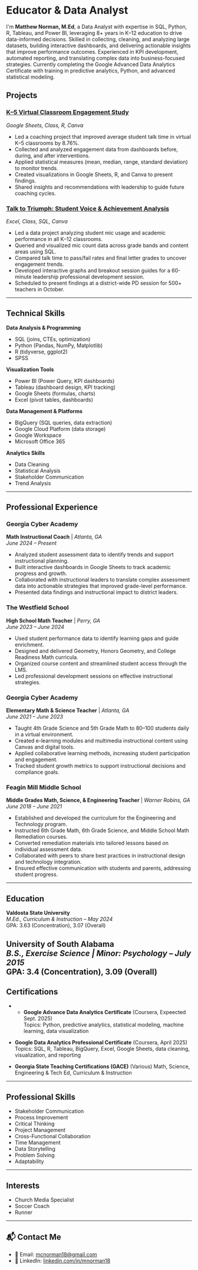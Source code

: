 # Educator & Data Analyst

I'm **Matthew Norman, M.Ed**, a Data Analyst with expertise in SQL, Python, R, Tableau, and Power BI, leveraging 8+ years in K–12 education to drive data-informed decisions. Skilled in collecting, cleaning, and analyzing large datasets, building interactive dashboards, and delivering actionable insights that improve performance outcomes. Experienced in KPI development, automated reporting, and translating complex data into business-focused strategies. Currently completing the Google Advanced Data Analytics Certificate with training in predictive analytics, Python, and advanced statistical modeling.


## Projects

### [K–5 Virtual Classroom Engagement Study](https://tinyurl.com/Matthew-Norman) 
_Google Sheets, Class, R, Canva_
- Led a coaching project that improved average student talk time in virtual K–5 classrooms by 8.76%.
- Collected and analyzed engagement data from dashboards before, during, and after interventions.
- Applied statistical measures (mean, median, range, standard deviation) to monitor trends.
- Created visualizations in Google Sheets, R, and Canva to present findings.
- Shared insights and recommendations with leadership to guide future coaching cycles.


### [Talk to Triumph: Student Voice & Achievement Analysis](https://tinyurl.com/yfd5z94v)
_Excel, Class, SQL, Canva_
- Led a data project analyzing student mic usage and academic performance in all K–12 classrooms.
- Queried and visualized mic count data across grade bands and content areas using SQL.
- Compared talk time to pass/fail rates and final letter grades to uncover engagement trends.
- Developed interactive graphs and breakout session guides for a 60-minute leadership professional development session.
- Scheduled to present findings at a district-wide PD session for 500+ teachers in October.


---

## Technical Skills

**Data Analysis & Programming**
- SQL (joins, CTEs, optimization)
- Python (Pandas, NumPy, Matplotlib)
- R (tidyverse, ggplot2)
- SPSS


**Visualization Tools**
- Power BI (Power Query, KPI dashboards)
- Tableau (dashboard design, KPI tracking)
- Google Sheets (formulas, charts)
- Excel (pivot tables, dashboards)


**Data Management & Platforms**
- BigQuery (SQL queries, data extraction)
- Google Cloud Platform (data storage)
- Google Workspace
- Microsoft Office 365

**Analytics Skills**
- Data Cleaning
- Statistical Analysis
- Stakeholder Communication
- Trend Analysis

---

## Professional Experience

### **Georgia Cyber Academy**  
**Math Instructional Coach** | _Atlanta, GA_  
_June 2024 – Present_
- Analyzed student assessment data to identify trends and support instructional planning.
- Built interactive dashboards in Google Sheets to track academic progress and growth.
- Collaborated with instructional leaders to translate complex assessment data into actionable strategies that improved grade-level performance.
- Presented data findings and instructional impact to district leaders.


### **The Westfield School**  
**High School Math Teacher** | _Perry, GA_  
_June 2023 – June 2024_
- Used student performance data to identify learning gaps and guide enrichment.
- Designed and delivered Geometry, Honors Geometry, and College Readiness Math curricula.
- Organized course content and streamlined student access through the LMS.
- Led professional development sessions on effective instructional strategies.


### **Georgia Cyber Academy**  
**Elementary Math & Science Teacher** | _Atlanta, GA_  
_June 2021 – June 2023_
- Taught 4th Grade Science and 5th Grade Math to 80–100 students daily in a virtual environment.
- Created e-learning modules and multimedia instructional content using Canvas and digital tools.
- Applied collaborative learning methods, increasing student participation and engagement.
- Tracked student growth metrics to support instructional decisions and compliance goals.


### **Feagin Mill Middle School**  
**Middle Grades Math, Science, & Engineering Teacher** | _Warner Robins, GA_  
_June 2018 – June 2021_
- Established and developed the curriculum for the Engineering and Technology program.
- Instructed 6th Grade Math, 6th Grade Science, and Middle School Math Remediation courses.
- Converted remediation materials into tailored lessons based on individual assessment data.
- Collaborated with peers to share best practices in instructional design and technology integration.
- Ensured effective communication with students and parents, addressing student progress.

---

## Education

**Valdosta State University**  
_M.Ed., Curriculum & Instruction – May 2024_  
GPA: 3.63 (Concentration), 3.07 (Overall)

**University of South Alabama**  
_B.S., Exercise Science | Minor: Psychology – July 2015_  
GPA: 3.4 (Concentration), 3.09 (Overall)
---

## Certifications
- - **Google Advance Data Analytics Certificate** (Coursera, Expeected Sept. 2025)  
  Topics: Python, predictive analytics, statistical modeling, machine learning, data visualization
- **Google Data Analytics Professional Certificate** (Coursera, April 2025)  
  Topics: SQL, R, Tableau, BigQuery, Excel, Google Sheets, data cleaning, visualization, and reporting

- **Georgia State Teaching Certifications (GACE)**  (Various)
  Math, Science, Engineering & Tech Ed, Curriculum & Instruction

---

## Professional Skills
- Stakeholder Communication 
- Process Improvement
- Critical Thinking
- Project Management
- Cross-Functional Collaboration
- Time Management 
- Data Storytelling
- Problem Solving 
- Adaptability

---

## Interests

- Church Media Specialist  
- Soccer Coach  
- Runner  

---

## 📬 Contact Me

- 📧 Email: [mcnorman18@gmail.com](mailto:mcnorman18@gmail.com)  
- 💼 LinkedIn: [linkedin.com/in/mnorman18](https://www.linkedin.com/in/mnorman18/)
